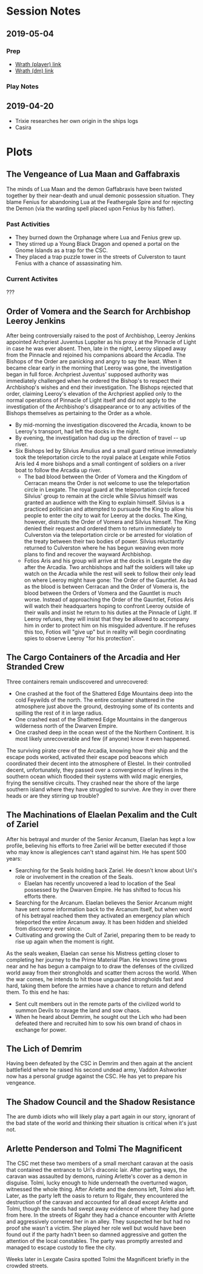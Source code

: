 <!-- TITLE: Dungeon Master -->
<!-- SUBTITLE: A quick summary of Dungeon Master -->

# Session Notes
## 2019-05-04
### Prep
* [Wrath (player) link](/things/wrath)
* [Wrath (dm) link](/private/dungeon-master/things/wrath)

### Play Notes


## 2019-04-20
* Trixie researches her own origin in the ships logs
* Casira 

# Plots

## The Vengeance of Lua Maan and Gaffabraxis
The minds of Lua Maan and the demon Gaffabraxis have been twisted together by their near-death and unual demonic possession situation. They blame Fenius for abandoning Lua at the Feathergale Spire and for rejecting the Demon (via the warding spell placed upon Fenius by his father).

### Past Activities
* They burned down the Orphanage where Lua and Fenius grew up.
* They stirred up a Young Black Dragon and opened a portal on the Gnome Islands as a trap for the CSC.
* They placed a trap puzzle tower in the streets of Culverston to taunt Fenius with a chance of assassinating him.

### Current Activites
???

## Order of Vomera and the Search for Archbishop Leeroy Jenkins
After being controversially raised to the post of Archbishop, Leeroy Jenkins appointed Archpriest Juventus Luppiter as his proxy at the Pinnacle of Light in case he was ever absent. Then, late in the night, Leeroy slipped away from the Pinnacle and rejoined his companions aboard the Arcadia. The Bishops of the Order are panicking and angry to say the least. When it became clear early in the morning that Leeroy was gone, the investigation began in full force. Archpriest Juventus' supposed authority was immediately challenged when he ordered the Bishop's to respect their Archbishop's wishes and end their investigation. The Bishops rejected that order, claiming Leeroy's elevation of the Archpriest applied only to the normal operations of Pinnacle of Light itself and did not apply to the investigation of the Archbishop's disappearance or to any activities of the Bishops themselves as pertaining to the Order as a whole. 
* By mid-morning the investigation discovered the Arcadia, known to be Leeroy's transport, had left the docks in the night.
* By evening, the investigation had dug up the direction of travel -- up river. 
* Six Bishops led by Silvius Amulius and a small guard retinue immediately took the teleportation circle to the royal palace at Lexgate while Fotios Aris led 4 more bishops and a small contingent of soldiers on a river boat to follow the Arcadia up river.
	* The bad blood between the Order of Vomera and the Kingdom of Cerracan means the Order is not welcome to use the teleportation circle in Lexgate. The royal guard at the teleportation circle forced Silvius' group to remain at the circle while Silvius himself was granted an audience with the King to explain himself. Silvius is a practiced politician and attempted to pursuade the King to allow his people to enter the city to wait for Leeroy at the docks. The King, however, distrusts the Order of Vomera and Silvius himself. The King denied their request and ordered them to return immediately to Culverston via the teleportation circle or be arrested for violation of the treaty between their two bodies of power. Silvius reluctantly returned to Culverston where he has begun weaving even more plans to find and recover the wayward Archbishop.
  * Fotios Aris and his group will arrive at the docks in Lexgate the day after the Arcadia. Two archbishops and half the soldiers will take up watch on the Arcadia while the rest will seek to follow their only lead on where Leeroy might have gone: The Order of the Gauntlet. As bad as the blood is between Cerracan and the Order of Vomera is, the blood between the Orders of Vomera and the Gauntlet is much worse. Instead of approaching the Order of the Gauntlet, Fotios Aris will watch their headquarters hoping to confront Leeroy outside of their walls and insist he return to his duties at the Pinnacle of Light. If Leeroy refuses, they will insist that they be allowed to accompany him in order to protect him on his misguided adventure. If he refuses this too, Fotios will "give up" but in reality will begin coordinating spies to observe Leeroy "for his protection".

## The Cargo Containers of the Arcadia and Her Stranded Crew
Three containers remain undiscovered and unrecovered:
* One crashed at the foot of the Shattered Edge Mountains deep into the cold Feywilds of the north. The entire container shattered in the atmosphere just above the ground, destroying some of its contents and spilling the rest of it in large radius. 
* One crashed east of the Shattered Edge Mountains in the dangerous wilderness north of the Dwarven Empire.
* One crashed deep in the ocean west of the the Northern Continent. It is most likely unrecoverable and few (if anyone) know it even happened.  

The surviving pirate crew of the Arcadia, knowing how their ship and the escape pods worked, activated their escape pod beacons which coordinated their decent into the atmosphere of Elestel. In their controlled decent, unfortunately, they passed over a convergience of leylines in the southern ocean which flooded their systems with wild magic energies, frying the sensitive circuits. They crashed near the shore of the large southern island where they have struggled to survive. Are they in over there heads or are they stirring up trouble? 

## The Machinations of Elaelan Pexalim and the Cult of Zariel
After his betrayal and murder of the Senior Arcanum, Elaelan has kept a low profile, believing his efforts to free Zariel will be better executed if those who may know is allegiences can't stand against him. He has spent 500 years:
* Searching for the Seals holding back Zariel. He doesn't know about Uri's role or involvement in the creation of the Seals.
	* Elaelan has recently uncovered a lead to location of the Seal possessed by the Dwarven Empire. He has shifted to focus his efforts there.
* Searching for the Arcanum. Elaelan believes the Senior Arcanum might have sent some information back to the Arcanum itself, but when word of his betrayal reached them they activated an emergency plan which teleported the entire Arcanum away. It has been hidden and shielded from discovery ever since.
* Cultivating and growing the Cult of Zariel, preparing them to be ready to rise up again when the moment is right.

As the seals weaken, Elaelan can sense his Mistress getting closer to completing her journey to the Prime Material Plan. He knows time grows near and he has begun a campaign to to draw the defenses of the civilized world away from their strongholds and scatter them across the world. When the war comes, he intends to hit those unguarded strongholds fast and hard, taking them before the armies have a chance to return and defend them. To this end he has:

* Sent cult members out in the remote parts of the civilized world to summon Devils to ravage the land and sow chaos.
* When he heard about Demrim, he sought out the Lich who had been defeated there and recruited him to sow his own brand of chaos in exchange for power.


## The Lich of Demrim
Having been defeated by the CSC in Demrim and then again at the ancient battlefield where he raised his second undead army, Vaddon Ashworker now has a personal grudge against the CSC. He has yet to prepare his vengeance.

## The Shadow Council and the Shadow Resistance
The are dumb idiots who will likely play a part again in our story, ignorant of the bad state of the world and thinking their situation is critical when it's just not.  

## Arlette Penderson and Tolmi The Magnificent
The CSC met these two members of a small merchant caravan at the oasis that contained the entrance to Uri's draconic lair. After parting ways, the caravan was assaulted by demons, ruining Arlette's cover as a demon in disguise. Tolmi, lucky enough to hide underneath the overturned wagon, witnessed the whole thing. After Arlette and the demons left, Tolmi also left.  Later, as the party left the oasis to return to Rigahr, they encountered the destruction of the caravan and accounted for all dead except Arlette and Tolmi, though the sands had swept away evidence of where they had gone from here. In the streets of Rigahr they had a chance encounter with Arlette and aggressively cornered her in an alley. They suspected her but had no proof she wasn't a victim. She played her role well but would have been found out if the party hadn't been so damned aggressive and gotten the attention of the local constables. The party was promptly arrested and managed to escape custody to flee the city.

Weeks later in Lexgate Casira spotted Tolmi the Magnificent briefly in the crowded streets.